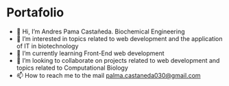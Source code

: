 # Portafolio
- 👋 Hi, I’m Andres Pama Castañeda. Biochemical Engineering
- 👀 I’m interested in topics related to web development and the application of IT in biotechnology
- 🌱 I’m currently learning Front-End web development
- 💞️ I’m looking to collaborate on projects related to web development and topics related to Computational Biology
- 📫 How to reach me to the mail palma.castaneda030@gmail.com

<!---
as030pc/as030pc is a ✨ special ✨ repository because its `README.md` (this file) appears on your GitHub profile.
You can click the Preview link to take a look at your changes.
--->
